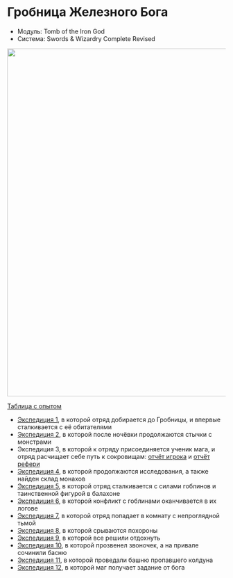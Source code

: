 # Гробница Железного Бога

- Модуль: Tomb of the Iron God
- Система: Swords & Wizardry Complete Revised

<a href="https://github.com/user-attachments/assets/fb177e88-57e9-4f2d-8956-5642c741f0a7" title="By William McAusland
(Outland Arts)"> <img
    	src="https://github.com/user-attachments/assets/fb177e88-57e9-4f2d-8956-5642c741f0a7"
    	style="width:800px"
    /> </a>

<!--
<a href="">
	<img src="" style="width:800px" />
</a>
-->

[Таблица с опытом](https://docs.google.com/spreadsheets/d/1yASl3147_2OGgwzrFAkhPH7Z5859nlPujHwvchcab9k/edit?usp=sharing)

- [Экспедиция 1](./2024-05-05-game-1.md), в которой отряд добирается до Гробницы, и впервые сталкивается с её
  обитателями
- [Экспедиция 2](./2024-05-11-game-2.md), в которой после ночёвки продолжаются стычки с монстрами
- Экспедиция 3, в которой к отряду присоединяется ученик мага, и отряд расчищает себе путь к сокровищам:
  [отчёт игрока](./2024-06-22-game-3.md) и [отчёт рефери](./2024-06-22-game-3--undefined.md)
- [Экспедиция 4](./2024-06-30-game-4.md), в которой продолжаются исследования, а также найден склад монахов
- [Экспедиция 5](./2024-07-13-game-5.md), в которой отряд сталкивается с силами гоблинов и таинственной фигурой в
  балахоне
- [Экспедиция 6](./2024-07-21-game-6.md), в которой конфликт с гоблинами оканчивается в их логове
- [Экспедиция 7](./2024-07-27-game-7.md), в которой отряд попадает в комнату с непроглядной тьмой
- [Экспедиция 8](./2024-08-03-game-8.md), в которой срываются похороны
- [Экспедиция 9](./2024-08-10-game-9.md), в которой все решили отдохнуть
- [Экспедиция 10](./2024-08-18-game-10.md), в которой прозвенел звоночек, а на привале сочинили басню
- [Экспедиция 11](./2024-08-24-game-11.md), в которой проведали башню пропавшего колдуна
- [Экспедиция 12](./2024-09-01-game-12.md), в которой маг получает задание от бога
